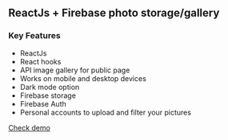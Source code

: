 ## ReactJs + Firebase photo storage/gallery

### Key Features

* ReactJs
* React hooks
* API image gallery for public page
* Works on mobile and desktop devices
* Dark mode option
* Firebase storage
* Firebase Auth
* Personal accounts to upload and filter your pictures

[Check demo](https://gallerygramapp.web.app)
